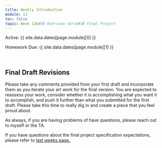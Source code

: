 ```yaml
---
title: Weekly Introduction
module: 13
toc: false
topic: Week 13&#58 Overview <br>&#38 Final Project
---
```



Active: {{ site.data.dates[page.module][0] }}

Homework Due: {{ site.data.dates[page.module][1] }}


<br />

## Final Draft Revisions

Please take any comments provided from your first draft and incorporate them as you iterate your art work for the final version. You are expected to reassess your work, consider whether it is accomplishing what you want it to accomplish, and push it further than what you submitted for the first draft. Please take this time to really dig in and create a piece that you feel proud about.

As always, if you are having problems of have questions, please reach out to myself or the TA.

If you have questions about the final project specification expectations, please refer to [last weeks page.]({{site.baseurl}}/modules/week-12/final-project/)

<!-- <div class="embed-responsive embed-responsive-16by9"><iframe class="embed-responsive-item" src="https://www.youtube.com/embed/GGX5lm2me0A" frameborder="0" allowfullscreen></iframe></div> -->
